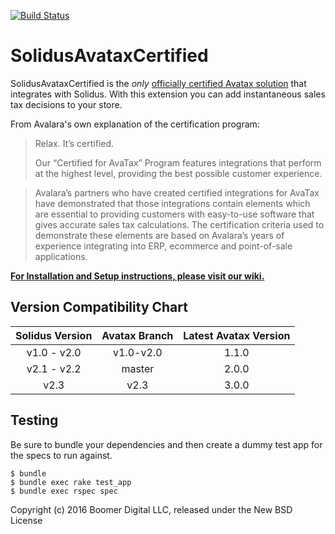 [![Build Status](https://travis-ci.org/boomerdigital/solidus_avatax_certified.svg?branch=v2.1)](https://travis-ci.org/boomerdigital/solidus_avatax_certified)

SolidusAvataxCertified
===========

SolidusAvataxCertified is the *only* [officially certified Avatax solution](http://www.avalara.com/avalara-certified/) that integrates with Solidus.  With this extension you can add instantaneous sales tax decisions to your store.

From Avalara's own explanation of the certification program:

> Relax. It’s certified.
>
> Our “Certified for AvaTax” Program features integrations that perform at the highest level, providing the best possible customer experience.

> Avalara’s partners who have created certified integrations for AvaTax have demonstrated that those integrations contain elements which are essential to providing customers with easy-to-use software that gives accurate sales tax calculations. The certification criteria used to demonstrate these elements are based on Avalara’s years of experience integrating into ERP, ecommerce and point-of-sale applications.

**[For Installation and Setup instructions, please visit our wiki.](https://github.com/boomerdigital/solidus_avatax_certified/wiki)**

Version Compatibility Chart
---------------------------

| Solidus Version | Avatax Branch | Latest Avatax Version |
|:---------------:|:-------------:|:---------------------:|
|   v1.0 - v2.0   |   v1.0-v2.0   |         1.1.0         |
|   v2.1 - v2.2   |     master    |         2.0.0         |
|       v2.3      |      v2.3     |         3.0.0         |


Testing
-------

Be sure to bundle your dependencies and then create a dummy test app for the specs to run against.

    $ bundle
    $ bundle exec rake test_app
    $ bundle exec rspec spec

Copyright (c) 2016 Boomer Digital LLC, released under the New BSD License

